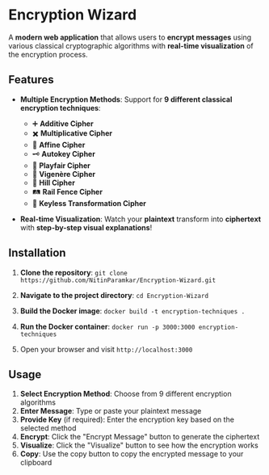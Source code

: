 # Encryption Wizard

A **modern web application** that allows users to **encrypt messages** using various classical cryptographic algorithms with **real-time visualization** of the encryption process.


## **Features** 

- **Multiple Encryption Methods**: Support for **9 different classical encryption techniques**:
  - ➕ **Additive Cipher**
  - ✖️ **Multiplicative Cipher**
  - 🧮 **Affine Cipher**
  - 🗝️ **Autokey Cipher**
  - 🧩 **Playfair Cipher**
  - 🔐 **Vigenère Cipher**
  - 🟰 **Hill Cipher**
  - 🛤️ **Rail Fence Cipher**
  - 🔄 **Keyless Transformation Cipher**

- **Real-time Visualization**: Watch your **plaintext** transform into **ciphertext** with **step-by-step visual explanations**!



##  **Installation**

1. **Clone the repository**: ```git clone https://github.com/NitinParamkar/Encryption-Wizard.git```

2. **Navigate to the project directory**: ```cd Encryption-Wizard```

3. **Build the Docker image**: ```docker build -t encryption-techniques .```

4. **Run the Docker container**: ```docker run -p 3000:3000 encryption-techniques```

5. Open your browser and visit `http://localhost:3000`


## Usage

1. **Select Encryption Method**: Choose from 9 different encryption algorithms
2. **Enter Message**: Type or paste your plaintext message
3. **Provide Key** (if required): Enter the encryption key based on the selected method
4. **Encrypt**: Click the "Encrypt Message" button to generate the ciphertext
5. **Visualize**: Click the "Visualize" button to see how the encryption works
6. **Copy**: Use the copy button to copy the encrypted message to your clipboard


